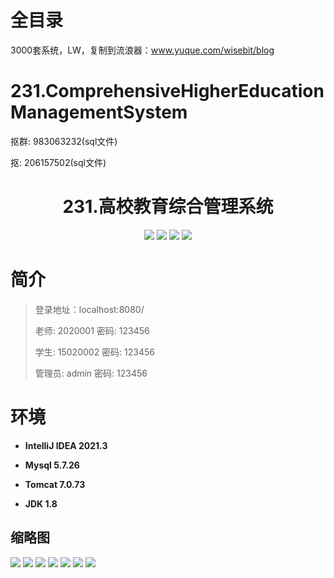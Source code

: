 # 全目录

3000套系统，LW，复制到流浪器：www.yuque.com/wisebit/blog

# 231.ComprehensiveHigherEducationManagementSystem

<p>抠群: 983063232(sql文件)</p>
<p>抠: 206157502(sql文件)</p>

<p><h1 align="center">231.高校教育综合管理系统</h1></p>


<p align="center">
	<img src="https://img.shields.io/badge/jdk-1.8-orange.svg"/>
    <img src="https://img.shields.io/badge/springboot-5.x-lightgrey.svg"/>
    <img src="https://img.shields.io/badge/html-3.x-blue.svg"/>
    <img src="https://img.shields.io/badge/mybatis-5.x-yellow.svg"/>
</p>

# 简介
>
> 
>
> 登录地址：localhost:8080/
>
> 老师: 2020001   密码: 123456
> 
> 学生: 15020002   密码: 123456
>
> 管理员: admin   密码: 123456
>

>

# 环境

- <b>IntelliJ IDEA 2021.3</b>

- <b>Mysql 5.7.26</b>

- <b>Tomcat 7.0.73</b>

- <b>JDK 1.8</b>




## 缩略图

![](https://bitwise.oss-cn-heyuan.aliyuncs.com/2024/9/10/db3db73e-8efc-4c7e-9c0a-da0b8c421c9c.png)
![](https://bitwise.oss-cn-heyuan.aliyuncs.com/2024/9/10/10adfb43-69c4-47d2-939e-97b74e53a6bf.png)
![](https://bitwise.oss-cn-heyuan.aliyuncs.com/2024/9/10/c8d8fd8e-7395-4597-b398-204f0a6f2924.png)
![](https://bitwise.oss-cn-heyuan.aliyuncs.com/2024/9/10/4bee2d3d-810c-4de3-926c-e336f9e92fc8.png)
![](https://bitwise.oss-cn-heyuan.aliyuncs.com/2024/9/10/3eba9963-e686-4b74-abb4-8014bbe053d6.png)
![](https://bitwise.oss-cn-heyuan.aliyuncs.com/2024/9/10/17cc4024-0fcf-4129-9d34-d619e192f057.png)
![](https://bitwise.oss-cn-heyuan.aliyuncs.com/2024/9/10/5f150764-13fb-4c24-aeb8-45eb5adc98fe.png)




